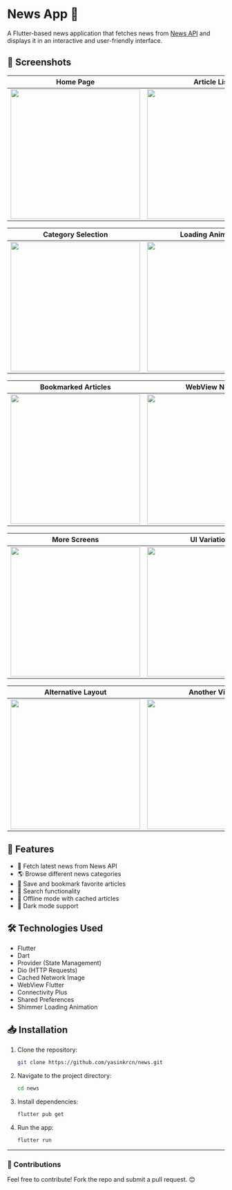 # News App 📰

A Flutter-based news application that fetches news from [News API](https://newsapi.org/) and displays it in an interactive and user-friendly interface.

## 📸 Screenshots

| Home Page | Article List | Article Detail |
|------------|------------|------------|
| <img src='https://user-images.githubusercontent.com/57758337/195432346-5791d133-1d59-4aad-b527-5383df83b6f8.png' width="300" /> | <img src='https://user-images.githubusercontent.com/57758337/195432351-ae773484-7274-4a34-988a-5d3a33c7fce8.png' width="300" /> | <img src='https://user-images.githubusercontent.com/57758337/195432354-02a535a6-ef19-49ad-bb25-79042893d642.png' width="300" /> |

| Category Selection | Loading Animation | No Internet Connection |
|------------|------------|------------|
| <img src='https://user-images.githubusercontent.com/57758337/195432357-0fded9b0-687b-4d84-bd3a-398f10354581.png' width="300" /> | <img src='https://user-images.githubusercontent.com/57758337/195432363-4c227e1c-b321-4fff-ab45-6d8a77c18835.png' width="300" /> | <img src='https://user-images.githubusercontent.com/57758337/195432372-7f1de24e-522b-4b20-b901-c72489a39497.png' width="300" /> |

| Bookmarked Articles | WebView News | Settings Page |
|------------|------------|------------|
| <img src='https://user-images.githubusercontent.com/57758337/195432378-a41e84b4-2640-45e0-a651-08f53ae2a557.png' width="300" /> | <img src='https://user-images.githubusercontent.com/57758337/195432383-fd8ba05e-1f89-41b9-b581-63d744b13be6.png' width="300" /> | <img src='https://user-images.githubusercontent.com/57758337/195432385-fa8479db-124b-4acd-99b2-3391580af931.png' width="300" /> |

| More Screens | UI Variations | News Details |
|------------|------------|------------|
| <img src='https://user-images.githubusercontent.com/57758337/195432388-6bf013fc-b4bc-4221-9a57-012d19b35b49.png' width="300" /> | <img src='https://user-images.githubusercontent.com/57758337/195432390-db8197fd-550d-4124-8298-9e092cbbb518.png' width="300" /> | <img src='https://user-images.githubusercontent.com/57758337/195432392-9ae0291d-4792-49e2-a9e6-67ff3bda2e47.png' width="300" /> |

| Alternative Layout | Another View | Final UI |
|------------|------------|------------|
| <img src='https://user-images.githubusercontent.com/57758337/195432393-cbf4b416-def3-455c-bd1d-9d51571e2062.png' width="300" /> | <img src='https://user-images.githubusercontent.com/57758337/195432398-68e2f8fa-f36e-4763-9c53-887cd7cf3ce9.png' width="300" /> | <img src='https://user-images.githubusercontent.com/57758337/195432399-5cd60061-6d7b-4cbb-ab89-cea2239e150e.png' width="300" /> |

## 🚀 Features
- 📰 Fetch latest news from News API
- 🌎 Browse different news categories
- 💾 Save and bookmark favorite articles
- 🔎 Search functionality
- 📡 Offline mode with cached articles
- 🌙 Dark mode support

## 🛠️ Technologies Used
- Flutter
- Dart
- Provider (State Management)
- Dio (HTTP Requests)
- Cached Network Image
- WebView Flutter
- Connectivity Plus
- Shared Preferences
- Shimmer Loading Animation

## 📥 Installation
1. Clone the repository:
   ```sh
   git clone https://github.com/yasinkrcn/news.git
   ```
2. Navigate to the project directory:
   ```sh
   cd news
   ```
3. Install dependencies:
   ```sh
   flutter pub get
   ```
4. Run the app:
   ```sh
   flutter run
   ```


---
### 📩 Contributions
Feel free to contribute! Fork the repo and submit a pull request. 😊

